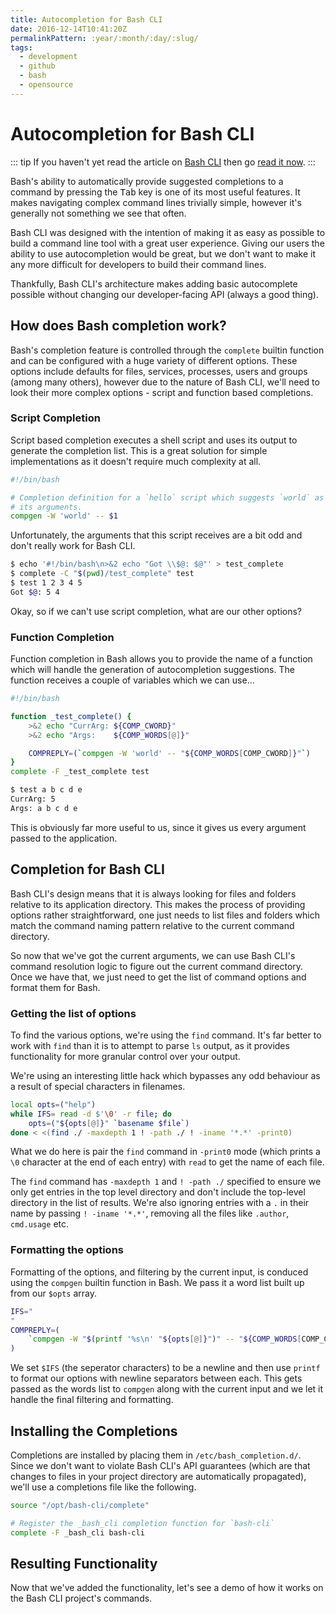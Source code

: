 ```yaml
---
title: Autocompletion for Bash CLI
date: 2016-12-14T10:41:20Z
permalinkPattern: :year/:month/:day/:slug/
tags:
  - development
  - github
  - bash
  - opensource
---
```


# Autocompletion for Bash CLI

::: tip
If you haven't yet read the article on
[Bash CLI](https://github.com/SierraSoftworks/bash-cli) then
go [read it now](/post/bash-cli).
:::

Bash's ability to automatically provide suggested completions to a command
by pressing the <kbd>Tab</kbd> key is one of its most useful features. It
makes navigating complex command lines trivially simple, however it's generally
not something we see that often.

Bash CLI was designed with the intention of making it as easy as possible to
build a command line tool with a great user experience. Giving our users the
ability to use autocompletion would be great, but we don't want to make it
any more difficult for developers to build their command lines.

Thankfully, Bash CLI's architecture makes adding basic autocomplete possible
without changing our developer-facing API (always a good thing).

<!-- more -->

## How does Bash completion work?
Bash's completion feature is controlled through the `complete` builtin function
and can be configured with a huge variety of different options. These options
include defaults for files, services, processes, users and groups (among many
others), however due to the nature of Bash CLI, we'll need to look their more
complex options - script and function based completions.

### Script Completion
Script based completion executes a shell script and uses its output to generate
the completion list. This is a great solution for simple implementations as it
doesn't require much complexity at all.

```sh
#!/bin/bash

# Completion definition for a `hello` script which suggests `world` as
# its arguments.
compgen -W 'world' -- $1
```

Unfortunately, the arguments that this script receives are a bit odd and don't
really work for Bash CLI.

```sh
$ echo '#!/bin/bash\n>&2 echo "Got \\$@: $@"' > test_complete
$ complete -C "$(pwd)/test_complete" test
$ test 1 2 3 4 5
Got $@: 5 4
```

Okay, so if we can't use script completion, what are our other options?

### Function Completion
Function completion in Bash allows you to provide the name of a function which
will handle the generation of autocompletion suggestions. The function receives
a couple of variables which we can use...

```sh
#!/bin/bash

function _test_complete() {
    >&2 echo "CurrArg: ${COMP_CWORD}"
    >&2 echo "Args:    ${COMP_WORDS[@]}"

    COMPREPLY=(`compgen -W 'world' -- "${COMP_WORDS[COMP_CWORD]}"`)
}
complete -F _test_complete test
```

```sh
$ test a b c d e
CurrArg: 5
Args: a b c d e
```

This is obviously far more useful to us, since it gives us every argument passed to
the application.

## Completion for Bash CLI
Bash CLI's design means that it is always looking for files and folders relative to
its application directory. This makes the process of providing options rather
straightforward, one just needs to list files and folders which match the command
naming pattern relative to the current command directory.

So now that we've got the current arguments, we can use Bash CLI's command resolution
logic to figure out the current command directory. Once we have that, we just need to
get the list of command options and format them for Bash.

### Getting the list of options
To find the various options, we're using the `find` command. It's far better to work
with `find` than it is to attempt to parse `ls` output, as it provides functionality
for more granular control over your output.

We're using an interesting little hack which bypasses any odd behaviour as a result
of special characters in filenames.

```sh
local opts=("help")
while IFS= read -d $'\0' -r file; do
    opts=("${opts[@]}" `basename $file`)
done < <(find ./ -maxdepth 1 ! -path ./ ! -iname '*.*' -print0)
```

What we do here is pair the `find` command in `-print0` mode (which prints a `\0`
character at the end of each entry) with `read` to get the name of each file.

The `find` command has `-maxdepth 1` and `! -path ./` specified to ensure we only
get entries in the top level directory and don't include the top-level directory
in the list of results. We're also ignoring entries with a `.` in their name by
passing `! -iname '*.*'`, removing all the files like `.author`, `cmd.usage` etc.

### Formatting the options
Formatting of the options, and filtering by the current input, is conduced using
the `compgen` builtin function in Bash. We pass it a word list built up from
our `$opts` array.

```sh
IFS="
"
COMPREPLY=(
    `compgen -W "$(printf '%s\n' "${opts[@]}")" -- "${COMP_WORDS[COMP_CWORD]}"`
)
```

We set `$IFS` (the seperator characters) to be a newline and then use `printf`
to format our options with newline separators between each. This gets passed
as the words list to `compgen` along with the current input and we let it handle
the final filtering and formatting.

## Installing the Completions
Completions are installed by placing them in `/etc/bash_completion.d/`. Since
we don't want to violate Bash CLI's API guarantees (which are that changes to
files in your project directory are automatically propagated), we'll use a
completions file like the following.

```sh
source "/opt/bash-cli/complete"

# Register the _bash_cli completion function for `bash-cli`
complete -F _bash_cli bash-cli
```

## Resulting Functionality
Now that we've added the functionality, let's see a demo of how it works
on the Bash CLI project's commands.

<asciinema cast="b61d9hay2p1labwayfyg19aq6"/>
